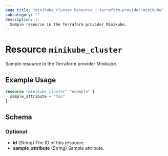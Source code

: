 ```yaml
---
page_title: "minikube_cluster Resource - terraform-provider-minikube"
subcategory: ""
description: |-
  Sample resource in the Terraform provider Minikube.
---
```


# Resource `minikube_cluster`

Sample resource in the Terraform provider Minikube.

## Example Usage

```terraform
resource "minikube_cluster" "example" {
  sample_attribute = "foo"
}
```

## Schema

### Optional

- **id** (String) The ID of this resource.
- **sample_attribute** (String) Sample attribute.


